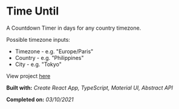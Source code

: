 # Time Until

A Countdown Timer in days for any country timezone.

Possible timezone inputs:

-   Timezone - e.g. "Europe/Paris"
-   Country - e.g. "Philippines"
-   City - e.g. "Tokyo"

View project [here](https://daysuntil.netlify.app/)

**Built with:** _Create React App, TypeScript, Material UI, Abstract API_

**Completed on:** _03/10/2021_
